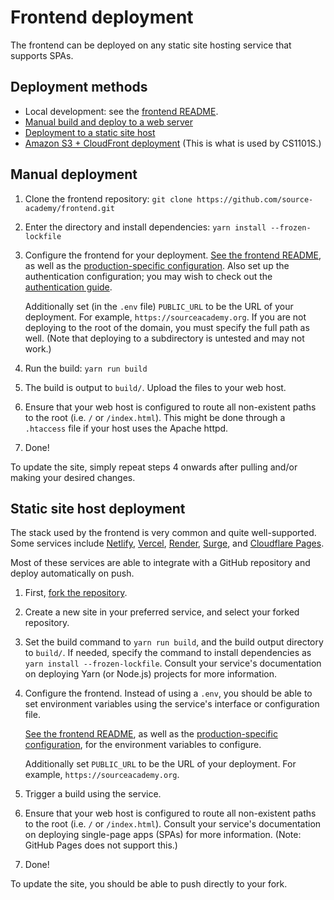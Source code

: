 # Frontend deployment

The frontend can be deployed on any static site hosting service that supports SPAs.

## Deployment methods

- Local development: see the [frontend
  README](https://github.com/source-academy/frontend#installation-of-course-edition).
- [Manual build and deploy to a web server](#manual-deployment)
- [Deployment to a static site host](#static-site-host-deployment)
- [Amazon S3 + CloudFront deployment](aws.md) (This is what is used by CS1101S.)

## Manual deployment

1. Clone the frontend repository: `git clone https://github.com/source-academy/frontend.git`

2. Enter the directory and install dependencies: `yarn install --frozen-lockfile`

3. Configure the frontend for your deployment. [See the frontend
   README](https://github.com/source-academy/frontend#setting-up-your-environment), as well as the [production-specific
   configuration](https://github.com/source-academy/frontend#build-and-deployment). Also set up the authentication
   configuration; you may wish to check out the [authentication guide](../auth/README.md).

   Additionally set (in the `.env` file) `PUBLIC_URL` to be the URL of your deployment. For example,
   `https://sourceacademy.org`. If you are not deploying to the root of the domain, you must specify the full
   path as well. (Note that deploying to a subdirectory is untested and may not work.)

4. Run the build: `yarn run build`

5. The build is output to `build/`. Upload the files to your web host.

6. Ensure that your web host is configured to route all non-existent paths to the root (i.e. `/` or `/index.html`). This
   might be done through a `.htaccess` file if your host uses the Apache httpd.

7. Done!

To update the site, simply repeat steps 4 onwards after pulling and/or making your desired changes.

## Static site host deployment

The stack used by the frontend is very common and quite well-supported. Some services include
[Netlify](https://www.netlify.com/), [Vercel](https://vercel.com/), [Render](https://render.com/),
[Surge](https://surge.sh/), and [Cloudflare Pages](https://pages.cloudflare.com/).

Most of these services are able to integrate with a GitHub repository and deploy automatically on push.

1. First, [fork the repository](https://github.com/source-academy/frontend).

2. Create a new site in your preferred service, and select your forked repository.

3. Set the build command to `yarn run build`, and the build output directory to `build/`. If needed, specify the command
   to install dependencies as `yarn install --frozen-lockfile`. Consult your service's documentation on deploying Yarn
   (or Node.js) projects for more information.

4. Configure the frontend. Instead of using a `.env`, you should be able to set environment variables using the
   service's interface or configuration file.

   [See the frontend README](https://github.com/source-academy/frontend#setting-up-your-environment), as well as the
   [production-specific configuration](https://github.com/source-academy/frontend#build-and-deployment), for the
   environment variables to configure.

   Additionally set `PUBLIC_URL` to be the URL of your deployment. For example, `https://sourceacademy.org`.

5. Trigger a build using the service.

6. Ensure that your web host is configured to route all non-existent paths to the root (i.e. `/` or `/index.html`).
   Consult your service's documentation on deploying single-page apps (SPAs) for more information. (Note: GitHub Pages
   does not support this.)

7. Done!

To update the site, you should be able to push directly to your fork.
